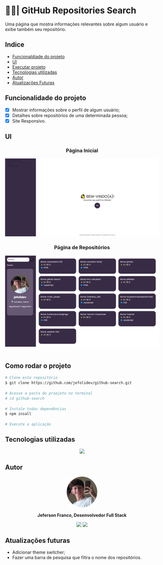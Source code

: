 # 🐱‍👤| GitHub Repositories Search

 <p> Uma página que mostra informações relevantes sobre algum usuário e exibe também seu repositório. </b></p>

## Indice

- [Funcionaldiade do projeto](#Funcionalidade-do-projeto)
- [UI](#UI)
- [Executar projeto](#Como-rodar)
- [Tecnologias utilizadas](#Tecnologias-utilizadas)
- [Autor](#Autor)
- [Atualizações Futuras](#Atualizações-futuras)

## Funcionalidade do projeto

- [x] Mostrar informações sobre o perfil de algum usuário;
- [x] Detalhes sobre repositórios de uma determinada pessoa;
- [x] Site Responsivo.

## UI

<div align = "center">
    <h3> Página Inicial </h3>
    <img src = "./public/main-view.png">
    <h3> Página de Repositórios </h3>
    <img src = "./public/repositories-view.png">
</div>
<br>

## Como rodar o projeto

```bash
# Clone este repositório
$ git clone https://github.com/jefolidev/github-search.git

# Acesse a pasta do proejeto no terminal
# cd github-search

# Instale todas dependências
$ npm insall

# Execute a aplicação
```

## Tecnologias utilizadas

<div align = center>
<img src = "https://skillicons.dev/icons?i=html,css,js,ts,react">
</div>

## Autor

<div align = center>
 <img src = "./public/fotominhacircle.png" style = "width: 100px;">
 <p> <b> Jeferson Franco, Desenvolvedor Full Stack </b> </p> 
 <a style = "text-decoration: none;" href = "https://github.com/jefolidev"> <img src = "https://skillicons.dev/icons?i=linkedin" style = "width: 20px;"> </a>
 <a style = "text-decoration: none;" href = "https://www.linkedin.com/in/jeferson-franco-1349062b0/"> <img src = "https://skillicons.dev/icons?i=github&theme=light" style = "width: 20px;"> </a>
</div>

## Atualizações futuras

- Adicionar theme switcher;
- Fazer uma barra de pesquisa que filtra o nome dos repositórios.

